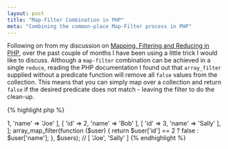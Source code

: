 ```yaml
---
layout: post
title: "Map-Filter Combination in PHP"
meta: "Combining the common-place Map-Filter process in PHP"
---
```


Following on from my discussion on [Mapping, Filtering and Reducing in PHP](/posts/mapping-filtering-and-reducing-in-php/), over the past couple of months I have been using a little trick I would like to discuss.
Although a `map-filter` combination can be achieved in a single `reduce`, reading the PHP documentation I found out that `array_filter` supplied without a predicate function will remove all `false` values from the collection.
This means that you can simply map over a collection and return `false` if the desired predicate does not match - leaving the filter to do the clean-up.
<!--more-->

{% highlight php %}
<?php
function array_map_filter($fn, ...$arr)
{
    return array_filter(array_map($fn, ...$arr));
}
{% endhighlight %}

{% highlight php %}
<?php
$users = [
    [ 'id' => 1, 'name' => 'Joe' ],
    [ 'id' => 2, 'name' => 'Bob' ],
    [ 'id' => 3, 'name' => 'Sally' ],
];

array_map_filter(function ($user) {
    return $user['id'] == 2 ? false : $user['name'];
}, $users); // [ 'Joe', 'Sally' ]
{% endhighlight %}
